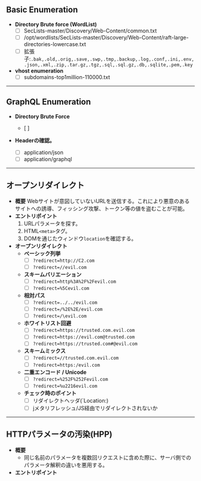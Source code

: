 ## Basic Enumeration
- **Directory Brute force (WordList)**
	- [ ] SecLists-master/Discovery/Web-Content/common.txt
	- [ ] /opt/wordlists/SecLists-master/Discovery/Web-Content/raft-large-directories-lowercase.txt
	- [ ] 拡張子:`.bak,.old,.orig,.save,.swp,.tmp,.backup,.log,.conf,.ini,.env,.json,.xml,.zip,.tar.gz,.tgz,.sql,.sql.gz,.db,.sqlite,.pem,.key`

- **vhost enumeration**
	- [ ] subdomains-top1million-110000.txt

---
## GraphQL  Enumeration
- **Directory Brute Force**
	- [ ] 

- **Headerの確認。**
	- [ ] application/json
	- [ ] application/graphql

---
## オープンリダイレクト
- **概要**
	Webサイトが意図していないURLを送信する。これにより悪意のあるサイトへの誘導、フィッシング攻撃、トークン等の値を盗むことが可能。
- **エントリポイント**
	1. URLパラメータを探す。
	2. HTML`<meta>`タグ。
	3. DOMを通じたウィンドウ`location`を確認する。
- **オープンリダイレクト**
	- **ベーシック列挙**
		- [ ] `?redirect=http://C2.com`
		- [ ] `?redirect=//evil.com`
	- **スキームバリエーション**
		- [ ] `?redirect=http%3A%2F%2Fevil.com`
		- [ ] `?redirect=%5Cevil.com`
	- **相対パス**
		- [ ] `?redirect=../../evil.com`
		- [ ] `?redirect=/%2E%2E/evil.com`
		- [ ] `?redirect=/\evil.com`
	- **ホワイトリスト回避**
		- [ ] `?redirect=https://trusted.com.evil.com`
		- [ ] `?redirect=https://evil.com@trusted.com`
		- [ ] `?redirect=https://trusted.com#@evil.com`
	- **スキームミックス**
		- [ ] `?redirect=//trusted.com.evil.com`
		- [ ] `?redirect=https:/evil.com`
	- **二重エンコード / Unicode**
		- [ ] `?redirect=%252F%252Fevil.com`
		- [ ] `?redirect=%u2216evil.com`
	- **チェック時のポイント**
		- [ ] リダイレクトヘッダ(`Location:)
		- [ ] jメタリフレッシュ/JS経由でリダイレクトされないか

---
## HTTPパラメータの汚染(HPP)
- **概要**
	- 同じ名前のパラメータを複数回リクエストに含めた際に、サーバ側でのパラメータ解釈の違いを悪用する。
- **エントリポイント**
	